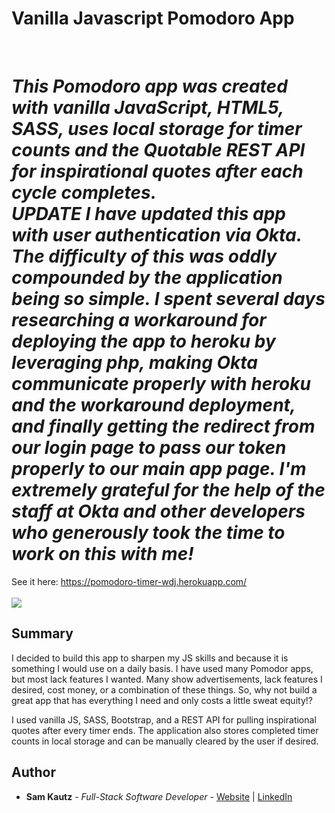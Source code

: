 # Vanilla Javascript Pomodoro App

<br>

_This Pomodoro app was created with vanilla JavaScript, HTML5, SASS, uses local storage for timer counts and the Quotable REST API for inspirational quotes after each cycle completes. 
<br>
**UPDATE**
I have updated this app with user authentication via Okta. The difficulty of this was oddly compounded by the application being so simple. I spent several days researching a workaround for deploying the app to heroku by leveraging php, making Okta communicate properly with heroku and the workaround deployment, and finally getting the redirect from our login page to pass our token properly to our main app page. I'm extremely grateful for the help of the staff at Okta and other developers who generously took the time to work on this with me!_
<br>
=======
See it here: https://pomodoro-timer-wdj.herokuapp.com/
<br>
<br>
<image src="./images/PA.png">
  
## Summary

I decided to build this app to sharpen my JS skills and because it is something I would use on a daily basis. 
I have used many Pomodor apps, but most lack features I wanted. Many show advertisements, lack features
I desired, cost money, or a combination of these things. So, why not build a great app that has everything 
I need and only costs a little sweat equity!? 

I used vanilla JS, SASS, Bootstrap, and a REST API for pulling inspirational quotes after every timer ends. The
application also stores completed timer counts in local storage and can be manually cleared by the user if desired. 


## Author

* **Sam Kautz** - *Full-Stack Software Developer* - [Website](https://samkautzresume.dev/) | [LinkedIn](https://www.linkedin.com/in/sam-k-64455416a/)
